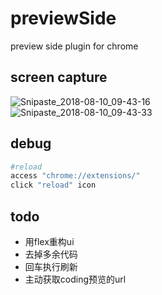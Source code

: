 # previewSide  
preview side plugin for chrome

## screen capture
![Snipaste_2018-08-10_09-43-16](https://i.loli.net/2018/08/10/5b6cee4cea10d.png)<br>
![Snipaste_2018-08-10_09-43-33](https://i.loli.net/2018/08/10/5b6cee635a862.png)<br>

## debug
```bash
#reload
access "chrome://extensions/"
click "reload" icon
```

## todo
- 用flex重构ui
- 去掉多余代码
- 回车执行刷新
- 主动获取coding预览的url
